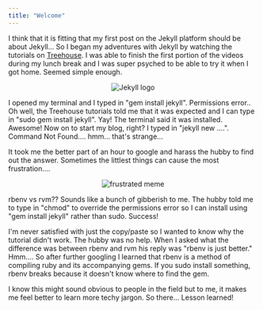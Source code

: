 ```yaml
---
title: "Welcome"
---
```

I think that it is fitting that my first post on the Jekyll platform should be about Jekyll... So I began my adventures with Jekyll by watching the tutorials on [Treehouse](<http://teamtreehouse.com>). I was able to finish the first portion of the videos during my lunch break and I was super psyched to be able to try it when I got home. Seemed simple enough.

<center><img alt="Jekyll logo" src='http://www.proxygear.com/images/posts/jekyll.png'></center>

I opened my terminal and I typed in "gem install jekyll". Permissions error.. Oh well, the Treehouse tutorials told me that it was expected and I can type in "sudo gem install jekyll". Yay! The terminal said it was installed. Awesome! Now on to start my blog, right? I typed in "jekyll new ....". Command Not Found.... hmm... that's strange... 

It took me the better part of an hour to google and harass the hubby to find out the answer. Sometimes the littlest things can cause the most frustration....

<center><img alt="frustrated meme" src='http://go-women.org/wp-content/uploads/2015/05/frustrated-meme-300x271.jpg'></center>

rbenv vs rvm?? Sounds like a bunch of gibberish to me. The hubby told me to type in "chmod" to override the permissions error so I can install using "gem install jekyll" rather than sudo. Success!

I'm never satisfied with just the copy/paste so I wanted to know why the tutorial didn't work. The hubby was no help. When I asked what the difference was between rbenv and rvm his reply was "rbenv is just better." Hmm.... So after further googling I learned that rbenv is a method of compiling ruby and its accompanying gems. If you sudo install something, rbenv breaks because it doesn't know where to find the gem. 

I know this might sound obvious to people in the field but to me, it makes me feel better to learn more techy jargon. So there... Lesson learned!